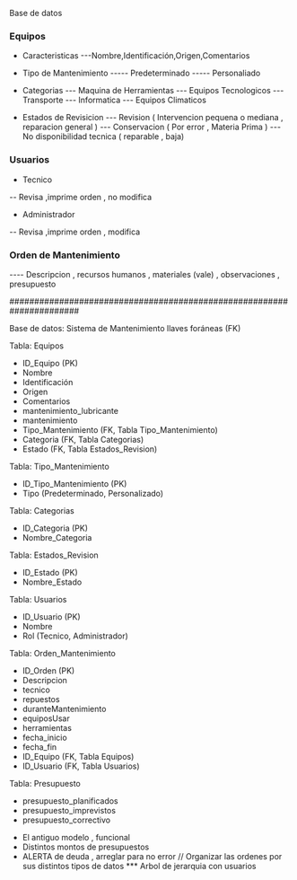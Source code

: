

 Base de datos

### Equipos
* Caracteristicas
---Nombre,Identificación,Origen,Comentarios

* Tipo de Mantenimiento 
----- Predeterminado
----- Personaliado

* Categorias
--- Maquina de Herramientas
--- Equipos Tecnologicos
--- Transporte
--- Informatica
--- Equipos Climaticos 

* Estados de Revisicion 
--- Revision ( Intervencion pequena o mediana , reparacion general )
--- Conservacion ( Por error , Materia Prima )
--- No disponibilidad tecnica ( reparable , baja)

### Usuarios

* Tecnico 

-- Revisa ,imprime orden , no modifica

* Administrador 

-- Revisa ,imprime orden , modifica

### Orden de Mantenimiento
---- Descripcion , recursos humanos , materiales (vale) , observaciones , presupuesto


######################################################################

Base de datos: Sistema de Mantenimiento
llaves foráneas (FK)

Tabla: Equipos
- ID_Equipo (PK)
- Nombre
- Identificación
- Origen
- Comentarios
- mantenimiento_lubricante
- mantenimiento
- Tipo_Mantenimiento (FK, Tabla Tipo_Mantenimiento)
- Categoria (FK, Tabla Categorias)
- Estado (FK, Tabla Estados_Revision)

Tabla: Tipo_Mantenimiento
- ID_Tipo_Mantenimiento (PK)
- Tipo (Predeterminado, Personalizado)

Tabla: Categorias
- ID_Categoria (PK)
- Nombre_Categoria

Tabla: Estados_Revision
- ID_Estado (PK)
- Nombre_Estado

Tabla: Usuarios
- ID_Usuario (PK)
- Nombre
- Rol (Tecnico, Administrador)

Tabla: Orden_Mantenimiento
- ID_Orden (PK)
- Descripcion
- tecnico
- repuestos
- duranteMantenimiento
- equiposUsar
- herramientas
- fecha_inicio
- fecha_fin
- ID_Equipo (FK, Tabla Equipos)
- ID_Usuario (FK, Tabla Usuarios)

Tabla: Presupuesto
- presupuesto_planificados
- presupuesto_imprevistos
- presupuesto_correctivo





* El antiguo modelo , funcional
* Distintos montos de presupuestos 
* ALERTA de deuda , arreglar para no error 
// Organizar las ordenes por sus distintos tipos de datos
*** Arbol de jerarquia con usuarios
